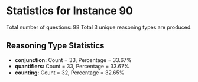 # Statistics for Instance 90
Total number of questions: 98
Total 3 unique reasoning types are produced.
## Reasoning Type Statistics
- **conjunction:** Count = 33, Percentage = 33.67%
- **quantifiers:** Count = 33, Percentage = 33.67%
- **counting:** Count = 32, Percentage = 32.65%
